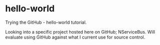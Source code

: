 # hello-world
Trying the GitHub - hello-world tutorial.

Looking into a specific project hosted here on GitHub; NServiceBus.  Will evaluate using GitHub against what I current use for source control.  
